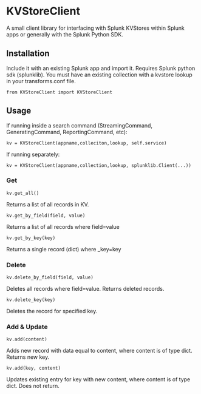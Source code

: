 # KVStoreClient

A small client library for interfacing with Splunk KVStores within Splunk apps or generally with the Splunk Python SDK.

## Installation

Include it with an existing Splunk app and import it. Requires Splunk python sdk (splunklib). You must have an existing collection with a kvstore lookup in your transforms.conf file.

`from KVStoreClient import KVStoreClient`

## Usage

If running inside a search command (StreamingCommand, GeneratingCommand, ReportingCommand, etc):

`kv = KVStoreClient(appname,colleciton,lookup, self.service)`

If running separately:

`kv = KVStoreClient(appname,collection,lookup, splunklib.Client(...))`

### Get
`kv.get_all()`

Returns a list of all records in KV.

`kv.get_by_field(field, value)`

Returns a list of all records where field=value

`kv.get_by_key(key)`

Returns a single record (dict) where _key=key

### Delete
`kv.delete_by_field(field, value)`

Deletes all records where field=value. Returns deleted records.

`kv.delete_key(key)`

Deletes the record for specified key.

### Add & Update
`kv.add(content)`

Adds new record with data equal to content, where content is of type dict. Returns new key.

`kv.add(key, content)`

Updates existing entry for key with new content, where content is of type dict. Does not return.
